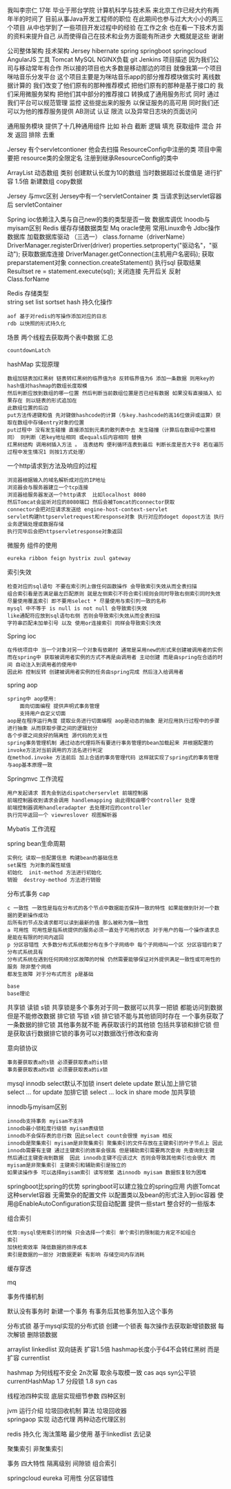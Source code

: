 我叫李宗仁 17年 毕业于邢台学院 计算机科学与技术系 来北京工作已经大约有两年半的时间了 
目前从事Java开发工程师的职位  在此期间也参与过大大小小的两三个项目 从中也学到了一些项目开发过程中的经验 
在工作之余 也在看一下技术方面的资料来提升自己 从而使得自己在技术和业务方面能有所进步 大概就是这些 谢谢


公司整体架构
技术架构 Jersey hibernate spring springboot springcloud AngularJS 
工具 Tomcat MySQL NGINX负载 git Jenkins
项目描述
因为我们公司与移动常年有合作 所以接的项目也大多数是移动那边的项目 就像我第一个项目 咪咕音乐分发平台
 这个项目主要是为咪咕音乐app的部分推荐模块做实时 离线数据计算的 我们改变了他们原有的那种推荐模式 
 把他们原有的那种是基于接口的 我们采用微服务架构 把他们其中部分的推荐接口 转换成了通用服务形式 
 同时 通过我们平台可以规范管理 监控  这些提出来的服务 以保证服务的高可用 同时我们还可以为他的推荐服务提供 
 AB测试 认证 限流 以及异常日志块的页面访问 

通用服务模块 提供了十几种通用组件 比如 补白 截断 逻辑 填充 获取组件 混合 并发 返回 排除 去重  


Jersey 有个servletcontioner 他会去扫描 ResourceConfig中注册的类 项目中需要把 resource类的全限定名 
注册到继承ResourceConfig的类中



ArrayList 动态数组  类别
    创建默认长度为10的数组 当时数据超过长度值是 进行扩容 1.5倍 新建数组 copy数据
    
Jersey 与mvc区别
    Jersey中有一个servletContainer 类 当请求到达servlet容器后 servletContainer

Spring ioc依赖注入类与自己new的类的类型是否一致
数据库调优
Inoodb与myisam区别
Redis 缓存存储数据类型
Mq oracle使用
常用Linux命令
Jdbc操作数据库
    加载数据库驱动 （三选一）
        class.forname（driverName）
        DriverManager.registerDriver(driver)
        properties.setproperty("驱动名"，"驱动");
    获取数据库连接 
        DriverManager.getConnection(主机用户名密码);
    获取preparstatement对象
        connection.createStatement()
    执行sql 获取结果
       Resultset re = statement.execute(sql);
    关闭连接 先开后关
反射
Class.forName



Redis 存储类型  
   string set list sortset hash
持久化操作

    aof 基于对redis的写操作添加对应的日志 
    rdb 以快照的形式持久化 
场景 两个线程去获取两个表中数据  汇总

    countdownLatch
hashMap 实现原理

    数组加链表加红黑树 链表转红黑树的临界值为8 反转临界值为6 添加一条数据 则用key的hash值对hashmap的数组长度取模
    然后判断应放到数组的哪一位置 然后判断当前数组位置是否已经有数据 如果没有直接插入 如果存在 则以链表的形式追加在
    此数组位置的后边 
    put方法传递键和值 先对键做hashcode的计算（与key.hashcode的高16位做异或运算）获取在数组中存储entry对象的位置 
    put过程中 没有发生碰撞 直接添加到元素的散列表中去 发生碰撞（计算后在数组中位置相同） 则判断（若key地址相同 或equals后内容相同 替换
    红黑树结构 调用树插入方法 。 连表结构 便利循环连表到最后 判断长度是否大于8 若在遍历过程中发生情况1 则按1方式处理）
一个http请求到方法及响应的过程

    浏览器根据输入的域名解析成对应的IP地址
    浏览器会与服务器建立一个tcp连接
    浏览器给服务器发送一个http请求  比如localhost 8080
    然后Tomcat会监听对应的8080端口 然后会被Tomcat的connector获取 
    connector会把对应请求发送给 engine-host-context-servlet
    servlet构建httpservletrequest和response对象 执行对应的doget dopost方法 执行业务逻辑处理或数据存储
    执行完毕后会把httpservletresponse对象返回
微服务 组件的使用

    eureka ribbon feign hystrix zuul gateway
索引失效 

    检查对应的sql语句 不要在索引列上做任何函数操作 会导致索引失效从而全表扫描
    组合索引看是否满足最左匹配原则 就是左侧索引不符合索引规则会同时导致右侧索引同时失效
    尽量使用覆盖索引 即不要用select * 尽量使用与索引列一致的名称
    mysql 中不等于 is null is not null 会导致索引失效  
    like通配符应放到sql语句右侧 否则会导致索引失效从而全表扫描
    字符串匹配未加单引号 以及 使用or连接索引 同样会导致索引失效









Spring ioc

    在传统项目中 当一个对象对另一个对象有依赖时 通常是采用new的形式来创建被调用者的实例 
    而在spring中 获取被调用者实例的方式不再是由调用者 主动创建 而是由spring在合适的时间 自动注入到调用者的使用中
    因此称 控制反转 创建被调用者实例的任务由spring完成 然后注入给调用者
spring aop

    spring中 aop使用:
        面向切面编程 提供声明式事务管理 
        支持用户自定义切面
    aop是在程序运行角度 提取业务进行切面编程 aop是动态的抽象 是对应用执行过程中的步骤进行抽象 从而获取步骤之间的逻辑划分
    各个步骤之间良好的隔离性 源代码的无关性
    spring事务管理机制 通过动态代理将所有要进行事务管理的bean加载起来 并根据配置的invoke方法对当前调用的方法名进行判定
    在method.invoke 方法前后 加上合适的事务管理代码 这样就实现了spring式的事务管理 与aop基本原理一致
Springmvc 工作流程

    用户发起请求 首先会到达dispatcherservlet 前端控制器 
    前端控制器收到请求会调用 handlemapping 由此得知由哪个controller 处理
    前端控制器调用handleradapter 去处理对应的controller 
    执行完毕返回一个 viewreslover 视图解析器  
Mybatis 工作流程
   
   
   
spring bean生命周期

    实例化 读取一些配置信息 构建bean的基础信息
    set属性 为对象的属性赋值
    初始化  init-method 方法进行初始化
    销毁  destroy-method 方法进行销毁
    
分布式事务
    cap
    
    c 一致性 一致性是指在分布式的各个节点中数据能否保持一致的特性 如果能做到针对一个数据的更新操作成功
    后所有的节点及请求都可以读到最新的值 那么被称为强一致性
    a 可用性 可用性是指系统提供的服务必须一直处于可用的状态 对于用户的每一个操作请求总是能在有限的时间内返回
    p 分区容错性 大多数分布式系统都分布在多个子网络中 每个子网络叫一个区 分区容错约束了分布式系统具有
    分布式系统在遇到任何网络分区故障的时候 仍然需要能够保证对外提供满足一致性或可用性的服务 除非整个网络
    都发生故障 对于分布式而言 p是基础
    
    base
    base理论
    
    
   
    
    
共享锁 读锁 s锁 共享锁是多个事务对于同一数据可以共享一把锁 都能访问到数据 但是不能修改数据
排它锁 写锁 x锁 排它锁不能与其他锁同时存在 一个事务获取了一条数据的排它锁 其他事务就不能
再获取该行的其他锁  包括共享锁和排它锁 但是获取该行数据排它锁的事务可以对数据改行修改和查询

意向锁协议

    事务要获取表a的s锁 必须要获取表a的is锁
    事务要获取表a的x锁 必须要获取表a的ix锁

mysql innodb select默认不加锁 insert delete update 默认加上排它锁  
select ... for update 加排它锁 select ... lock in share mode 加共享锁 
    
    
    
innodb与myisam区别

    innodb支持事务 myisam不支持
    innodb最小锁粒度行级锁 myisam表级锁
    innodb不会保存表的总行数 因此select count会很慢 myisam 相反
    innodb是聚集索引 myisam是非聚集索引 聚集索引的文件存放在主键索引的叶子节点上 因此
    innodb需要有主键 通过主键索引的效率会很高 但是辅助索引需要两次查询 先查询到主键
    然后通过主键查询到数据  因此 innodb主键不应该过大 否则会导致其他索引也会很大 而
    myisam是非聚集索引 主键索引和辅助索引是独立的
    如果读操作多 可以选择myisam索引 读写频繁 选innodb myisam 数据恢复较为困难
    
    
    
    
    
springboot比spring的优势
    springboot可以建立独立的spring应用
    内嵌Tomcat这种servlet容器
    无需繁杂的配置文件 以配置类以及bean的形式注入到ioc容器
    使用@EnableAutoConfiguration实现自动配置
    提供一些start 整合好的一些版本
    
    
组合索引
    
    优势:mysql使用索引的时候 只会选择一个索引 单个索引的限制能力肯定不如组合
    索引
    加快检索效率 降低数据的排序成本
    索引是数据的一部分 对数据更新 有影响 存储空间内存消耗

缓存穿透


mq


事务传播机制   
    
默认没有事务时 新建一个事务 有事务后其他事务加入这个事务    
    
    
    
    
    

分布式锁
    基于mysql实现的分布式锁 创建一个锁表 每次操作去获取新增锁数据 每次解锁 删除锁数据
    



arraylist linkedlist 双向链表 扩容1.5倍
hashmap长度小于64不会转红黑树 而是扩容   currentlist
 
hashmap 为何线程不安全  2n次幂 取余与取模一致     cas aqs  syn公平锁  currentHashMap 1.7 分段锁 1.8 syn cas

线程池四种实现  底层实现细节参数 四种区别

jvm 运行介绍 垃圾回收机制 算法 垃圾回收器  
springaop 实现 动态代理 两种动态代理区别

redis 持久化 淘汰策略  最少使用 基于linkedlist 去记录

聚集索引 非聚集索引 

事务 四大特性 隔离级别 间隙锁 组合索引

springcloud eureka 可用性 分区容错性